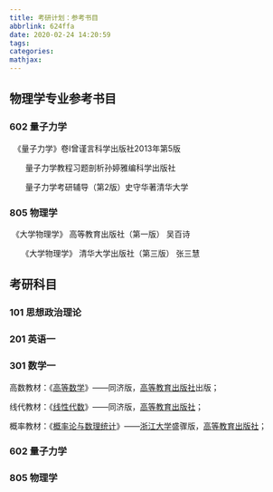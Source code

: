 ```yaml
---
title: 考研计划：参考书目
abbrlink: 624ffa
date: 2020-02-24 14:20:59
tags:
categories:
mathjax:
---
```


## 物理学专业参考书目

### 602 量子力学

　《量子力学》卷I曾谨言科学出版社2013年第5版

　　量子力学教程习题剖析孙婷雅编科学出版社

　　量子力学考研辅导（第2版）史守华著清华大学

### 805 物理学

​		《大学物理学》 高等教育出版社（第一版） 吴百诗

　　《大学物理学》 清华大学出版社（第三版） 张三慧

## 考研科目

### 101 思想政治理论

### 201 英语一

### 301 数学一

高数教材：《[高等数学](https://www.baidu.com/s?wd=高等数学&tn=SE_PcZhidaonwhc_ngpagmjz&rsv_dl=gh_pc_zhidao)》——同济版，[高等教育出版社](https://www.baidu.com/s?wd=高等教育出版社&tn=SE_PcZhidaonwhc_ngpagmjz&rsv_dl=gh_pc_zhidao)出版；

线代教材：《[线性代数](https://www.baidu.com/s?wd=线性代数&tn=SE_PcZhidaonwhc_ngpagmjz&rsv_dl=gh_pc_zhidao)》——同济版，[高等教育出版社](https://www.baidu.com/s?wd=高等教育出版社&tn=SE_PcZhidaonwhc_ngpagmjz&rsv_dl=gh_pc_zhidao)；

概率教材：《[概率论与数理统计](https://www.baidu.com/s?wd=概率论与数理统计&tn=SE_PcZhidaonwhc_ngpagmjz&rsv_dl=gh_pc_zhidao)》——[浙江大学](https://www.baidu.com/s?wd=浙江大学&tn=SE_PcZhidaonwhc_ngpagmjz&rsv_dl=gh_pc_zhidao)盛骤版，[高等教育出版社](https://www.baidu.com/s?wd=高等教育出版社&tn=SE_PcZhidaonwhc_ngpagmjz&rsv_dl=gh_pc_zhidao)；

### 602 量子力学

### 805 物理学



